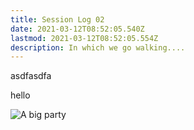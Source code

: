```yaml
---
title: Session Log 02
date: 2021-03-12T08:52:05.540Z
lastmod: 2021-03-12T08:52:05.554Z
description: In which we go walking....
---
```

asdfasdfa



hello



![A big party](/img/nami_splash_3.jpg "A big party!")